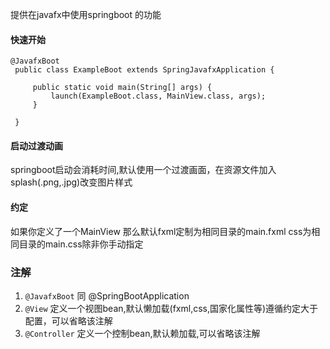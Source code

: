 提供在javafx中使用springboot 的功能

#### 快速开始

```
@JavafxBoot
 public class ExampleBoot extends SpringJavafxApplication {
     
     public static void main(String[] args) {
         launch(ExampleBoot.class, MainView.class, args);
     }
     
 }
```

#### 启动过渡动画
springboot启动会消耗时间,默认使用一个过渡画面，在资源文件加入splash(.png,.jpg)改变图片样式

#### 约定
如果你定义了一个MainView 那么默认fxml定制为相同目录的main.fxml css为相同目录的main.css除非你手动指定



### 注解
1. `@JavafxBoot` 同 @SpringBootApplication
2. `@View` 定义一个视图bean,默认懒加载(fxml,css,国家化属性等)遵循约定大于配置，可以省略该注解
3. `@Controller` 定义一个控制bean,默认赖加载,可以省略该注解


